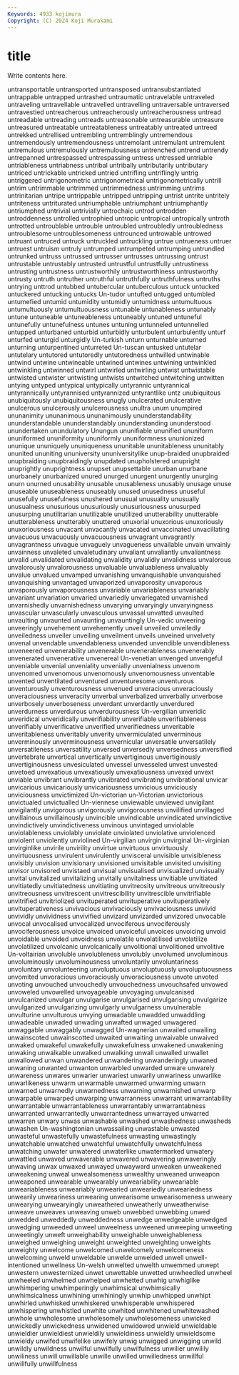```yaml
---
Keywords: 4933 kojimura
Copyright: (C) 2024 Koji Murakami
---
```


# title

Write contents here.



untransportable
untransported untransposed untransubstantiated untrappable untrapped untrashed untraumatic untravelable untraveled untraveling
untravellable untravelled untravelling untraversable untraversed untravestied untreacherous untreacherously untreacherousness untread
untreadable untreading untreads untreasonable untreasurable untreasure untreasured untreatable untreatableness untreatably
untreated untreed untrekked untrellised untrembling untremblingly untremendous untremendously untremendousness untremolant
untremulant untremulent untremulous untremulously untremulousness untrenched untrend untrendy untrepanned untrespassed
untrespassing untress untressed untriable untriableness untriabness untribal untribally untributarily untributary
untriced untrickable untricked untried untrifling untriflingly untrig untriggered untrigonometric untrigonometrical
untrigonometrically untrill untrim untrimmable untrimmed untrimmedness untrimming untrims untrinitarian untripe
untrippable untripped untripping untrist untrite untritely untriteness untriturated untriumphable untriumphant
untriumphantly untriumphed untrivial untrivially untrochaic untrod untrodden untroddenness untrolled untrophied
untropic untropical untropically untroth untrotted untroublable untrouble untroubled untroubledly untroubledness
untroublesome untroublesomeness untrounced untrowable untrowed untruant untruced untruck untruckled untruckling
untrue untrueness untruer untruest untruism untruly untrumped untrumpeted untrumping untrundled
untrunked untruss untrussed untrusser untrusses untrussing untrust untrustable untrustably untrusted
untrustful untrustfully untrustiness untrusting untrustness untrustworthily untrustworthiness untrustworthy untrusty untruth
untruther untruthful untruthfully untruthfulness untruths untrying unttrod untubbed untubercular untuberculous
untuck untucked untuckered untucking untucks Un-tudor untufted untugged untumbled untumefied
untumid untumidity untumidly untumidness untumultuous untumultuously untumultuousness untunable untunableness untunably
untune untuneable untuneableness untuneably untuned untuneful untunefully untunefulness untunes untuning
untunneled untunnelled untupped unturbaned unturbid unturbidly unturbulent unturbulently unturf unturfed
unturgid unturgidly Un-turkish unturn unturnable unturned unturning unturpentined unturreted Un-tuscan
untusked untutelar untutelary untutored untutoredly untutoredness untwilled untwinable untwind untwine
untwineable untwined untwines untwining untwinkled untwinkling untwinned untwirl untwirled untwirling
untwist untwistable untwisted untwister untwisting untwists untwitched untwitching untwitten untying
untyped untypical untypically untyrannic untyrannical untyrannically untyrannised untyrannized untyrantlike untz
unubiquitous unubiquitously unubiquitousness unugly unulcerated unulcerative unulcerous unulcerously unulcerousness unultra
unum unumpired ununanimity ununanimous ununanimously ununderstandability ununderstandable ununderstandably ununderstanding ununderstood
unundertaken unundulatory Unungun ununifiable ununified ununiform ununiformed ununiformity ununiformly ununiformness
ununionized ununique ununiquely ununiqueness ununitable ununitableness ununitably ununited ununiting ununiversity
ununiversitylike unup-braided unupbraided unupbraiding unupbraidingly unupdated unupholstered unupright unuprightly unuprightness
unupset unupsettable unurban unurbane unurbanely unurbanized unured unurged unurgent unurgently
unurging unurn unurned unusability unusable unusableness unusably unusage unuse unuseable
unuseableness unuseably unused unusedness unuseful unusefully unusefulness unushered unusual unusuality
unusually unusualness unusurious unusuriously unusuriousness unusurped unusurping unutilitarian unutilizable unutilized
unutterability unutterable unutterableness unutterably unuttered unuxorial unuxorious unuxoriously unuxoriousness unvacant
unvacantly unvacated unvaccinated unvacillating unvacuous unvacuously unvacuousness unvagrant unvagrantly unvagrantness
unvague unvaguely unvagueness unvailable unvain unvainly unvainness unvaleted unvaletudinary unvaliant
unvaliantly unvaliantness unvalid unvalidated unvalidating unvalidity unvalidly unvalidness unvalorous unvalorously
unvalorousness unvaluable unvaluableness unvaluably unvalue unvalued unvamped unvanishing unvanquishable unvanquished
unvanquishing unvantaged unvaporized unvaporosity unvaporous unvaporously unvaporousness unvariable unvariableness unvariably
unvariant unvariation unvaried unvariedly unvariegated unvarnished unvarnishedly unvarnishedness unvarying unvaryingly
unvaryingness unvascular unvascularly unvasculous unvassal unvatted unvaulted unvaulting unvaunted unvaunting
unvauntingly Un-vedic unveering unveeringly unvehement unvehemently unveil unveiled unveiledly unveiledness
unveiler unveiling unveilment unveils unveined unvelvety unvenal unvendable unvendableness unvended
unvendible unvendibleness unveneered unvenerability unvenerable unvenerableness unvenerably unvenerated unvenerative unvenereal
Un-venetian unvenged unvengeful unveniable unvenial unveniality unvenially unvenialness unvenom unvenomed
unvenomous unvenomously unvenomousness unventable unvented unventilated unventured unventuresome unventurous unventurously
unventurousness unvenued unveracious unveraciously unveraciousness unveracity unverbal unverbalized unverbally unverbose
unverbosely unverboseness unverdant unverdantly unverdured unverdurness unverdurous unverdurousness Un-vergilian unveridic
unveridical unveridically unverifiability unverifiable unverifiableness unverifiably unverificative unverified unverifiedness unveritable
unveritableness unveritably unverity unvermiculated unverminous unverminously unverminousness unvernicular unversatile unversatilely
unversatileness unversatility unversed unversedly unversedness unversified unvertebrate unvertical unvertically unvertiginous
unvertiginously unvertiginousness unvesiculated unvessel unvesseled unvest unvested unvetoed unvexatious unvexatiously
unvexatiousness unvexed unvext unviable unvibrant unvibrantly unvibrated unvibrating unvibrational unvicar
unvicarious unvicariously unvicariousness unvicious unviciously unviciousness unvictimized Un-victorian un-Victorian unvictorious
unvictualed unvictualled Un-viennese unviewable unviewed unvigilant unvigilantly unvigorous unvigorously unvigorousness
unvilified unvillaged unvillainous unvillainously unvincible unvindicable unvindicated unvindictive unvindictively unvindictiveness
unvinous unvintaged unviolable unviolableness unviolably unviolate unviolated unviolative unviolenced unviolent
unviolently unviolined Un-virgilian unvirgin unvirginal Un-virginian unvirginlike unvirile unvirility unvirtue
unvirtuous unvirtuously unvirtuousness unvirulent unvirulently unvisceral unvisible unvisibleness unvisibly unvision
unvisionary unvisioned unvisitable unvisited unvisiting unvisor unvisored unvistaed unvisual unvisualised
unvisualized unvisually unvital unvitalized unvitalizing unvitally unvitalness unvitiable unvitiated unvitiatedly
unvitiatedness unvitiating unvitreosity unvitreous unvitreously unvitreousness unvitrescent unvitrescibility unvitrescible unvitrifiable
unvitrified unvitriolized unvituperated unvituperative unvituperatively unvituperativeness unvivacious unvivaciously unvivaciousness unvivid
unvividly unvividness unvivified unvizard unvizarded unvizored unvocable unvocal unvocalised unvocalized
unvociferous unvociferously unvociferousness unvoice unvoiced unvoiceful unvoices unvoicing unvoid unvoidable
unvoided unvoidness unvolatile unvolatilised unvolatilize unvolatilized unvolcanic unvolcanically unvolitional unvolitioned
unvolitive Un-voltairian unvoluble unvolubleness unvolubly unvolumed unvoluminous unvoluminously unvoluminousness unvoluntarily
unvoluntariness unvoluntary unvolunteering unvoluptuous unvoluptuously unvoluptuousness unvomited unvoracious unvoraciously unvoraciousness
unvote unvoted unvoting unvouched unvouchedly unvouchedness unvouchsafed unvowed unvoweled unvowelled
unvoyageable unvoyaging unvulcanised unvulcanized unvulgar unvulgarise unvulgarised unvulgarising unvulgarize unvulgarized
unvulgarizing unvulgarly unvulgarness unvulnerable unvulturine unvulturous unvying unwadable unwadded unwaddling
unwadeable unwaded unwading unwafted unwaged unwagered unwaggable unwaggably unwagged Un-wagnerian
unwailed unwailing unwainscoted unwainscotted unwaited unwaiting unwaivable unwaived unwaked unwakeful
unwakefully unwakefulness unwakened unwakening unwaking unwalkable unwalked unwalking unwall unwalled
unwallet unwallowed unwan unwandered unwandering unwanderingly unwaned unwaning unwanted unwanton
unwarbled unwarded unware unwarely unwareness unwares unwarier unwariest unwarily unwariness
unwarlike unwarlikeness unwarm unwarmable unwarmed unwarming unwarn unwarned unwarnedly unwarnedness
unwarning unwarnished unwarp unwarpable unwarped unwarping unwarranness unwarrant unwarrantability unwarrantable
unwarrantableness unwarrantably unwarrantabness unwarranted unwarrantedly unwarrantedness unwarrayed unwarred unwarren unwary
unwas unwashable unwashed unwashedness unwasheds unwashen Un-washingtonian unwassailing unwastable unwasted
unwasteful unwastefully unwastefulness unwasting unwastingly unwatchable unwatched unwatchful unwatchfully unwatchfulness
unwatching unwater unwatered unwaterlike unwatermarked unwatery unwattled unwaved unwaverable unwavered
unwavering unwaveringly unwaving unwax unwaxed unwayed unwayward unweaken unweakened unweakening
unweal unwealsomeness unwealthy unweaned unweapon unweaponed unwearable unwearably unweariability unweariable
unweariableness unweariably unwearied unweariedly unweariedness unwearily unweariness unwearing unwearisome unwearisomeness
unweary unwearying unwearyingly unweathered unweatherly unweatherwise unweave unweaves unweaving unweb
unwebbed unwebbing unwed unwedded unweddedly unweddedness unwedge unwedgeable unwedged unwedging
unweeded unweel unweelness unweened unweeping unweeting unweetingly unweft unweighability unweighable
unweighableness unweighed unweighing unweight unweighted unweighting unweights unweighty unwelcome unwelcomed
unwelcomely unwelcomeness unwelcoming unweld unweldable unwelde unwelded unwell unwell-intentioned unwellness
Un-welsh unwelted unwelth unwemmed unwept unwestern unwesternized unwet unwettable unwetted
unwheedled unwheel unwheeled unwhelmed unwhelped unwhetted unwhig unwhiglike unwhimpering unwhimperingly
unwhimsical unwhimsically unwhimsicalness unwhining unwhiningly unwhip unwhipped unwhipt unwhirled unwhisked
unwhiskered unwhisperable unwhispered unwhispering unwhistled unwhite unwhited unwhitened unwhitewashed unwhole
unwholesome unwholesomely unwholesomeness unwicked unwickedly unwickedness unwidened unwidowed unwield unwieldable
unwieldier unwieldiest unwieldily unwieldiness unwieldly unwieldsome unwieldy unwifed unwifelike unwifely
unwig unwigged unwigging unwild unwildly unwildness unwilful unwilfully unwilfulness unwilier
unwilily unwiliness unwill unwillable unwille unwilled unwilledness unwillful unwillfully unwillfulness
